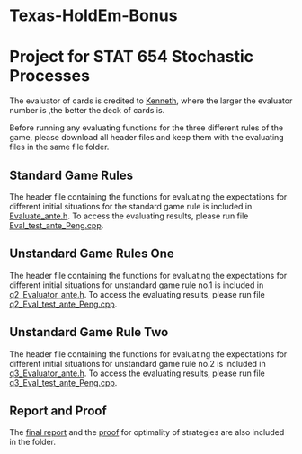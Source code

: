 # Texas-HoldEm-Bonus
# Project for STAT 654 Stochastic Processes

The evaluator of cards is credited to [Kenneth](https://github.com/kennethshackleton/SKPokerEval), where the larger the evaluator number is ,the better the deck of cards is.

Before running any evaluating functions for the three different rules of the game, please download all header files and keep them with the evaluating files in the same file folder.

## Standard Game Rules
The header file containing the functions for evaluating the expectations for different initial situations for the standard game rule is included in [Evaluate_ante.h](https://github.com/Geophagus96/Texas-HoldEm-Bonus/blob/master/Evaluator_ante.h). To access the evaluating results, please run file [Eval_test_ante_Peng.cpp](https://github.com/Geophagus96/Texas-HoldEm-Bonus/blob/master/Eval_test_ante_Peng.cpp).

## Unstandard Game Rules One
The header file containing the functions for evaluating the expectations for different initial situations for unstandard game rule no.1 is included in [q2_Evaluator_ante.h](https://github.com/Geophagus96/Texas-HoldEm-Bonus/blob/master/q2_Evaluator_ante.h). To access the evaluating results, please run file [q2_Eval_test_ante_Peng.cpp](https://github.com/Geophagus96/Texas-HoldEm-Bonus/blob/master/q2_Eval_test_ante_Peng.cpp).

## Unstandard Game Rule Two 
The header file containing the functions for evaluating the expectations for different initial situations for unstandard game rule no.2 is included in [q3_Evaluator_ante.h](https://github.com/Geophagus96/Texas-HoldEm-Bonus/blob/master/q3_Evaluator_ante.h). To access the evaluating results, please run file [q3_Eval_test_ante_Peng.cpp](https://github.com/Geophagus96/Texas-HoldEm-Bonus/blob/master/q3_Eval_test_ante_Peng.cpp).

## Report and Proof
The [final report](https://github.com/Geophagus96/Texas-HoldEm-Bonus/blob/master/Report_YuzeZhou_YajieDuan_PengZhang.pdf) and the [proof](https://github.com/Geophagus96/Texas-HoldEm-Bonus/blob/master/Texas_Holdem_Bonus.pdf) for optimality of strategies are also included in the folder.
